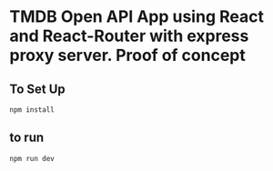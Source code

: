 # TMDB Open API App using React and React-Router with express proxy server. Proof of concept

## To Set Up
```
npm install
```
## to run
```
npm run dev
```


